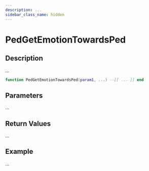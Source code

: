 ```yaml
---
description: ...
sidebar_class_name: hidden
---
```


# PedGetEmotionTowardsPed

## Description

...

```lua
function PedGetEmotionTowardsPed(param1, ...) --[[ ... ]] end
```

## Parameters

...

## Return Values

...

## Example

...

